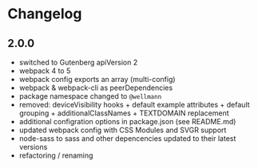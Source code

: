 # Changelog

## 2.0.0

* switched to Gutenberg apiVersion 2
* webpack 4 to 5
* webpack config exports an array (multi-config)
* webpack & webpack-cli as peerDependencies
* package namespace changed to `@wellmann`
* removed: deviceVisibility hooks + default example attributes + default grouping + additionalClassNames + TEXTDOMAIN replacement
* additional configration options in package.json (see README.md)
* updated webpack config with CSS Modules and SVGR support
* node-sass to sass and other depencencies updated to their latest versions
* refactoring / renaming